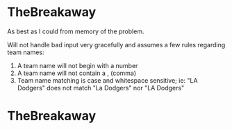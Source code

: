 # TheBreakaway
As best as I could from memory of the problem.

Will not handle bad input very gracefully and assumes a few rules regarding team names:
1. A team name will not begin with a number
2. A team name will not contain a , (comma)
3. Team name matching is case and whitespace sensitive; ie: "LA Dodgers" does not match "La Dodgers" nor "LA  Dodgers"
# TheBreakaway
